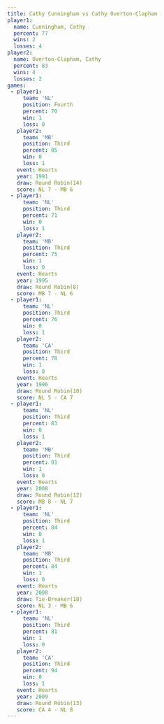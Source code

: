 ```yaml
---
title: Cathy Cunningham vs Cathy Overton-Clapham
player1:                      
  name: Cunningham, Cathy     
  percent: 77                 
  wins: 2                     
  losses: 4                   
player2:                      
  name: Overton-Clapham, Cathy
  percent: 83                 
  wins: 4                     
  losses: 2                   
games:
 - player1:          
     team: 'NL'      
     position: Fourth
     percent: 70     
     win: 1          
     loss: 0         
   player2:         
     team: 'MB'     
     position: Third
     percent: 85    
     win: 0         
     loss: 1        
   event: Hearts        
   year: 1991           
   draw: Round Robin(14)
   score: NL 7 - MB 6   
 - player1:         
     team: 'NL'     
     position: Third
     percent: 71    
     win: 0         
     loss: 1        
   player2:         
     team: 'MB'     
     position: Third
     percent: 75    
     win: 1         
     loss: 0        
   event: Hearts       
   year: 1995          
   draw: Round Robin(8)
   score: MB 7 - NL 6  
 - player1:         
     team: 'NL'     
     position: Third
     percent: 76    
     win: 0         
     loss: 1        
   player2:         
     team: 'CA'     
     position: Third
     percent: 78    
     win: 1         
     loss: 0        
   event: Hearts        
   year: 1996           
   draw: Round Robin(10)
   score: NL 5 - CA 7   
 - player1:         
     team: 'NL'     
     position: Third
     percent: 83    
     win: 0         
     loss: 1        
   player2:         
     team: 'MB'     
     position: Third
     percent: 81    
     win: 1         
     loss: 0        
   event: Hearts        
   year: 2008           
   draw: Round Robin(12)
   score: MB 8 - NL 7   
 - player1:         
     team: 'NL'     
     position: Third
     percent: 84    
     win: 0         
     loss: 1        
   player2:         
     team: 'MB'     
     position: Third
     percent: 84    
     win: 1         
     loss: 0        
   event: Hearts        
   year: 2008           
   draw: Tie-Breaker(18)
   score: NL 3 - MB 6   
 - player1:         
     team: 'NL'     
     position: Third
     percent: 81    
     win: 1         
     loss: 0        
   player2:         
     team: 'CA'     
     position: Third
     percent: 94    
     win: 0         
     loss: 1        
   event: Hearts        
   year: 2009           
   draw: Round Robin(13)
   score: CA 4 - NL 8   
---
```

